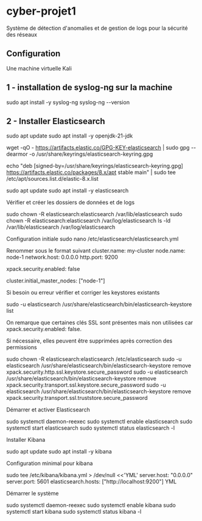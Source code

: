 # cyber-projet1
Système de détection d'anomalies et de gestion de logs pour la sécurité des réseaux

## Configuration

Une machine virtuelle Kali

## 1 - installation de syslog-ng sur la machine 

sudo apt install -y syslog-ng
syslog-ng --version

## 2 - Installer Elasticsearch

sudo apt update
sudo apt install -y openjdk-21-jdk

wget -qO - https://artifacts.elastic.co/GPG-KEY-elasticsearch | sudo gpg --dearmor -o /usr/share/keyrings/elasticsearch-keyring.gpg

echo "deb [signed-by=/usr/share/keyrings/elasticsearch-keyring.gpg] https://artifacts.elastic.co/packages/8.x/apt stable main" | sudo tee /etc/apt/sources.list.d/elastic-8.x.list

sudo apt update
sudo apt install -y elasticsearch


Vérifier et créer les dossiers de données et de logs

sudo chown -R elasticsearch:elasticsearch /var/lib/elasticsearch
sudo chown -R elasticsearch:elasticsearch /var/log/elasticsearch
ls -ld /var/lib/elasticsearch /var/log/elasticsearch

Configuration initiale
sudo nano /etc/elasticsearch/elasticsearch.yml

Renommer sous le format suivant
cluster.name: my-cluster
node.name: node-1
network.host: 0.0.0.0
http.port: 9200

xpack.security.enabled: false

cluster.initial_master_nodes: ["node-1"]


Si besoin ou erreur vérifier et corriger les keystores existants

sudo -u elasticsearch /usr/share/elasticsearch/bin/elasticsearch-keystore list

On remarque que certaines clés SSL sont présentes mais non utilisées car xpack.security.enabled: false.

Si nécessaire, elles peuvent être supprimées après correction des permissions

sudo chown -R elasticsearch:elasticsearch /etc/elasticsearch
sudo -u elasticsearch /usr/share/elasticsearch/bin/elasticsearch-keystore remove xpack.security.http.ssl.keystore.secure_password
sudo -u elasticsearch /usr/share/elasticsearch/bin/elasticsearch-keystore remove xpack.security.transport.ssl.keystore.secure_password
sudo -u elasticsearch /usr/share/elasticsearch/bin/elasticsearch-keystore remove xpack.security.transport.ssl.truststore.secure_password

Démarrer et activer Elasticsearch

sudo systemctl daemon-reexec
sudo systemctl enable elasticsearch
sudo systemctl start elasticsearch
sudo systemctl status elasticsearch -l


Installer Kibana

sudo apt update
sudo apt install -y kibana

Configuration minimal pour kibana

sudo tee /etc/kibana/kibana.yml > /dev/null <<'YML'
server.host: "0.0.0.0"
server.port: 5601
elasticsearch.hosts: ["http://localhost:9200"]
YML


Démarrer le système 

sudo systemctl daemon-reexec
sudo systemctl enable kibana
sudo systemctl start kibana
sudo systemctl status kibana -l

